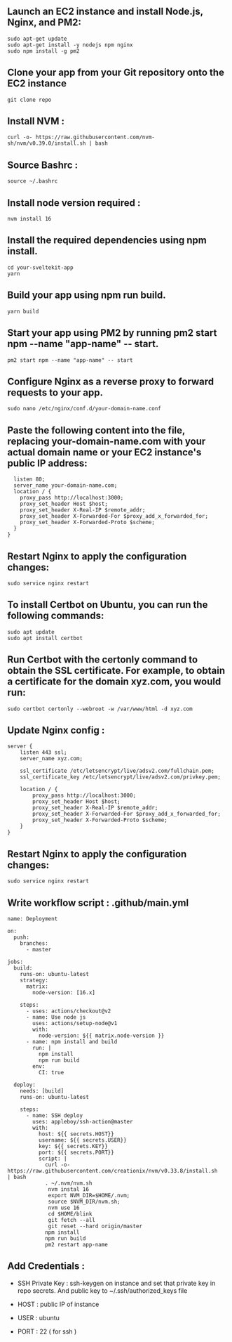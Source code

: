 ## Launch an EC2 instance and install Node.js, Nginx, and PM2:

```
sudo apt-get update
sudo apt-get install -y nodejs npm nginx
sudo npm install -g pm2
```

## Clone your app from your Git repository onto the EC2 instance

```
git clone repo

```

## Install NVM : 
```
curl -o- https://raw.githubusercontent.com/nvm-sh/nvm/v0.39.0/install.sh | bash
```
## Source Bashrc : 
```
source ~/.bashrc 
```

## Install node version required : 
```
nvm install 16
```

## Install the required dependencies using npm install.

```
cd your-sveltekit-app
yarn
```

## Build your  app using npm run build.

```
yarn build
```

## Start your app using PM2 by running pm2 start npm --name "app-name" -- start.

```
pm2 start npm --name "app-name" -- start

```

## Configure Nginx as a reverse proxy to forward requests to your app.

```
sudo nano /etc/nginx/conf.d/your-domain-name.conf
```

## Paste the following content into the file, replacing your-domain-name.com with your actual domain name or your EC2 instance's public IP address:

```server {
  listen 80;
  server_name your-domain-name.com;
  location / {
    proxy_pass http://localhost:3000;
    proxy_set_header Host $host;
    proxy_set_header X-Real-IP $remote_addr;
    proxy_set_header X-Forwarded-For $proxy_add_x_forwarded_for;
    proxy_set_header X-Forwarded-Proto $scheme;
  }
}
```

## Restart Nginx to apply the configuration changes:

```
sudo service nginx restart

```

## To install Certbot on Ubuntu, you can run the following commands:

```
sudo apt update
sudo apt install certbot

```

## Run Certbot with the certonly command to obtain the SSL certificate. For example, to obtain a certificate for the domain xyz.com, you would run:

```
sudo certbot certonly --webroot -w /var/www/html -d xyz.com

```

## Update Nginx config :

```
server {
    listen 443 ssl;
    server_name xyz.com;

    ssl_certificate /etc/letsencrypt/live/adsv2.com/fullchain.pem;
    ssl_certificate_key /etc/letsencrypt/live/adsv2.com/privkey.pem;

    location / {
        proxy_pass http://localhost:3000;
        proxy_set_header Host $host;
        proxy_set_header X-Real-IP $remote_addr;
        proxy_set_header X-Forwarded-For $proxy_add_x_forwarded_for;
        proxy_set_header X-Forwarded-Proto $scheme;
    }
}

```

## Restart Nginx to apply the configuration changes:

```
sudo service nginx restart

```

## Write workflow script : .github/main.yml

```
name: Deployment

on:
  push:
    branches:
      - master

jobs:
  build:
    runs-on: ubuntu-latest
    strategy:
      matrix:
        node-version: [16.x]

    steps:
      - uses: actions/checkout@v2
      - name: Use node js
        uses: actions/setup-node@v1
        with:
          node-version: ${{ matrix.node-version }}
      - name: npm install and build
        run: |
          npm install
          npm run build
        env:
          CI: true

  deploy:
    needs: [build]
    runs-on: ubuntu-latest

    steps:
      - name: SSH deploy
        uses: appleboy/ssh-action@master
        with:
          host: ${{ secrets.HOST}}
          username: ${{ secrets.USER}}
          key: ${{ secrets.KEY}}
          port: ${{ secrets.PORT}}
          script: |
            curl -o-   https://raw.githubusercontent.com/creationix/nvm/v0.33.8/install.sh    | bash
            . ~/.nvm/nvm.sh
             nvm instal 16
             export NVM_DIR=$HOME/.nvm;
             source $NVM_DIR/nvm.sh;
             nvm use 16
             cd $HOME/blink
             git fetch --all
             git reset --hard origin/master
            npm install
            npm run build
            pm2 restart app-name
```

## Add Credentials :

- SSH Private Key : ssh-keygen on instance and set that private key in repo secrets. And public key to ~/.ssh/authorized_keys file

- HOST : public IP of instance
- USER : ubuntu
- PORT : 22 ( for ssh )
